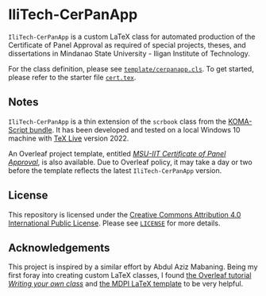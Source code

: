 # IliTech-CerPanApp

`IliTech-CerPanApp` is a custom LaTeX class
for automated production of the Certificate of Panel Approval
as required of special projects, theses, and dissertations
in Mindanao State University - Iligan Institute of Technology.

For the class definition, please see [`template/cerpanapp.cls`](./template/cerpanapp.cls).
To get started, please refer to the starter file [`cert.tex`](./cert.tex).

## Notes

`IliTech-CerPanApp` is a thin extension of the `scrbook` class
from the [KOMA-Script bundle](https://ctan.org/pkg/koma-script).
It has been developed and tested on a local Windows 10 machine
with [TeX Live](https://www.tug.org/texlive/) version 2022.

An Overleaf project template,
entitled
[*MSU-IIT Certificate of Panel Approval*](https://www.overleaf.com/latex/templates/msu-iit-certificate-of-panel-approval/hhwtmkbmdrnt),
is also available.
Due to Overleaf policy, it may take a day or two before the template reflects
the latest `IliTech-CerPanApp` version.

## License

This repository is licensed under the
[Creative Commons Attribution 4.0 International Public License](https://creativecommons.org/licenses/by/4.0/).
Please see [`LICENSE`](./LICENSE) for more details.

## Acknowledgements

This project is inspired by a similar effort by Abdul Aziz Mabaning.
Being my first foray into creating custom LaTeX classes,
I found
[the Overleaf tutorial *Writing your own class*](https://www.overleaf.com/learn/latex/Writing_your_own_class)
and
[the MDPI LaTeX template](https://www.mdpi.com/authors/latex)
to be very helpful.
